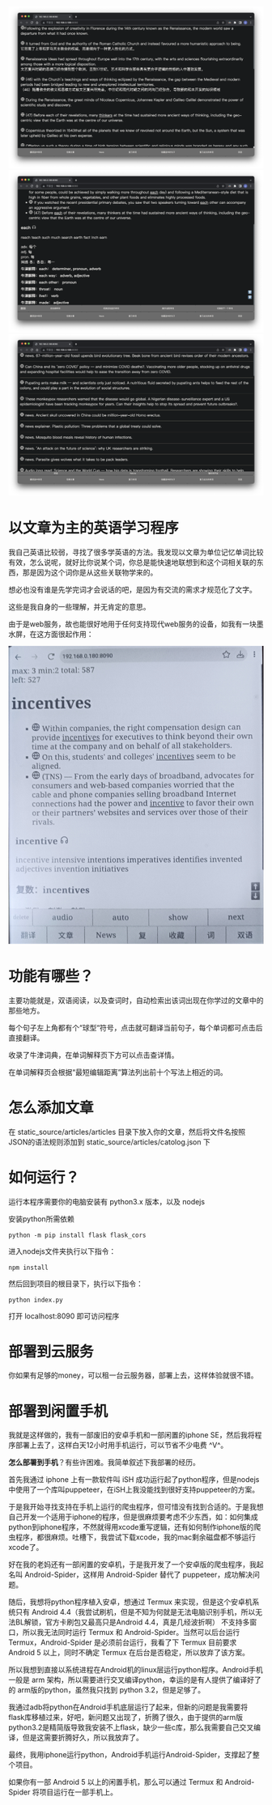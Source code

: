 ![](./md_data/a.png)
![](./md_data/b.png)
![](./md_data/c.png)

# 以文章为主的英语学习程序
我自己英语比较弱，寻找了很多学英语的方法。我发现以文章为单位记忆单词比较有效，怎么说呢，就好比你说某个词，你总是能快速地联想到和这个词相关联的东西，那是因为这个词你是从这些关联物学来的。

想必也没有谁是先学完词才会说话的吧，是因为有交流的需求才规范化了文字。

这些是我自身的一些理解，并无肯定的意思。

由于是web服务，故也能很好地用于任何支持现代web服务的设备，如我有一块墨水屏，在这方面很起作用：

![](./md_data/d.jpg)

# 功能有哪些？
主要功能就是，双语阅读，以及查词时，自动检索出该词出现在你学过的文章中的那些地方。

每个句子左上角都有个“球型“符号，点击就可翻译当前句子，每个单词都可点击后直接翻译。

收录了牛津词典，在单词解释页下方可以点击查详情。

在单词解释页会根据“最短编辑距离”算法列出前十个写法上相近的词。

# 怎么添加文章
在 static_source/articles/articles 目录下放入你的文章，然后将文件名按照JSON的语法规则添加到 static_source/articles/catolog.json 下

# 如何运行？
运行本程序需要你的电脑安装有 python3.x 版本，以及 nodejs

安装python所需依赖
```
python -m pip install flask flask_cors
```

进入nodejs文件夹执行以下指令：
```
npm install
```

然后回到项目的根目录下，执行以下指令：
```
python index.py
```
打开 localhost:8090 即可访问程序

# 部署到云服务
你如果有足够的money，可以租一台云服务器，部署上去，这样体验就很不错。

# 部署到闲置手机
我就是这样做的，我有一部废旧的安卓手机和一部闲置的iphone SE，然后我将程序部署上去了，这样白天12小时用手机运行，可以节省不少电费 ^V^。

**怎么部署到手机**？有些许困难。我简单叙述下我部署的经历。

首先我通过 iphone 上有一款软件叫 iSH 成功运行起了python程序，但是nodejs中使用了一个库叫puppeteer，在iSH上我没能找到很好支持puppeteer的方案。

于是我开始寻找支持在手机上运行的爬虫程序，但可惜没有找到合适的。于是我想自己开发一个适用于iphone的程序，但是很麻烦要考虑不少东西，如：如何集成python到iphone程序，不然就得用xcode重写逻辑，还有如何制作iphone版的爬虫程序，都很麻烦。吐槽下，我尝试下载xcode，我的mac剩余磁盘都不够运行xcode了。

好在我的老妈还有一部闲置的安卓机，于是我开发了一个安卓版的爬虫程序，我起名叫 Android-Spider，这样用 Android-Spider 替代了 puppeteer，成功解决问题。

随后，我想将python程序植入安卓，想通过 Termux 来实现，但是这个安卓机系统只有 Android 4.4（我尝试刷机，但是不知为何就是无法电脑识别手机，所以无法BL解锁，官方卡刷包又最高只是Android 4.4，真是几经波折啊） 不支持多窗口，所以我无法同时运行 Termux 和 Android-Spider。当然可以后台运行 Termux，Android-Spider 是必须前台运行，我看了下 Termux 目前要求 Android 5 以上，同时不确定 Termux 在后台是否稳定，所以放弃了该方案。

所以我想到直接以系统进程在Android机的linux层运行python程序。Android手机一般是 arm 架构，所以需要进行交叉编译python，幸运的是有人提供了编译好了的 arm版的python，虽然我只找到 python 3.2，但是足够了。

我通过adb将python在Android手机底层运行了起来，但新的问题是我需要将flask库移植过来，好吧，新问题又出现了，折腾了很久，由于提供的arm版python3.2是精简版导致我安装不上flask，缺少一些c库，那么我需要自己交叉编译，但是这需要折腾好久，所以我放弃了。

最终，我用iphone运行python，Android手机运行Android-Spider，支撑起了整个项目。

如果你有一部 Android 5 以上的闲置手机，那么可以通过 Termux 和 Android-Spider 将项目运行在一部手机上。